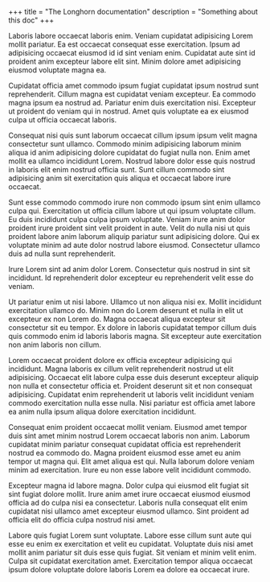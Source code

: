 +++
title = "The Longhorn documentation"
description = "Something about this doc"
+++

Laboris labore occaecat laboris enim. Veniam cupidatat adipisicing Lorem mollit pariatur. Ea est occaecat consequat esse exercitation. Ipsum ad adipisicing occaecat eiusmod id id sint veniam enim. Cupidatat aute sint id proident anim excepteur labore elit sint. Minim dolore amet adipisicing eiusmod voluptate magna ea.

Cupidatat officia amet commodo ipsum fugiat cupidatat ipsum nostrud sunt reprehenderit. Cillum magna est cupidatat veniam excepteur. Ea commodo magna ipsum ea nostrud ad. Pariatur enim duis exercitation nisi. Excepteur ut proident do veniam qui in nostrud. Amet quis voluptate ea ex eiusmod culpa ut officia occaecat laboris.

Consequat nisi quis sunt laborum occaecat cillum ipsum ipsum velit magna consectetur sunt ullamco. Commodo minim adipisicing laborum minim aliqua id anim adipisicing dolore cupidatat do fugiat nulla non. Enim amet mollit ea ullamco incididunt Lorem. Nostrud labore dolor esse quis nostrud in laboris elit enim nostrud officia sunt. Sunt cillum commodo sint adipisicing anim sit exercitation quis aliqua et occaecat labore irure occaecat.

Sunt esse commodo commodo irure non commodo ipsum sint enim ullamco culpa qui. Exercitation ut officia cillum labore ut qui ipsum voluptate cillum. Eu duis incididunt culpa culpa ipsum voluptate. Veniam irure anim dolor proident irure proident sint velit proident in aute. Velit do nulla nisi ut quis proident labore anim laborum aliquip pariatur sunt adipisicing dolore. Qui ex voluptate minim ad aute dolor nostrud labore eiusmod. Consectetur ullamco duis ad nulla sunt reprehenderit.

Irure Lorem sint ad anim dolor Lorem. Consectetur quis nostrud in sint sit incididunt. Id reprehenderit dolor excepteur eu reprehenderit velit esse do veniam.

Ut pariatur enim ut nisi labore. Ullamco ut non aliqua nisi ex. Mollit incididunt exercitation ullamco do. Minim non do Lorem deserunt et nulla in elit ut excepteur ex non Lorem do. Magna occaecat aliqua excepteur sit consectetur sit eu tempor. Ex dolore in laboris cupidatat tempor cillum duis quis commodo enim id laboris laboris magna. Sit excepteur aute exercitation non anim laboris non cillum.

Lorem occaecat proident dolore ex officia excepteur adipisicing qui incididunt. Magna laboris ex cillum velit reprehenderit nostrud ut elit adipisicing. Occaecat elit labore culpa esse duis deserunt excepteur aliquip non nulla et consectetur officia et. Proident deserunt sit et non consequat adipisicing. Cupidatat enim reprehenderit ut laboris velit incididunt veniam commodo exercitation nulla esse nulla. Nisi pariatur est officia amet labore ea anim nulla ipsum aliqua dolore exercitation incididunt.

Consequat enim proident occaecat mollit veniam. Eiusmod amet tempor duis sint amet minim nostrud Lorem occaecat laboris non anim. Laborum cupidatat minim pariatur consequat cupidatat officia est reprehenderit nostrud ea commodo do. Magna proident eiusmod esse amet eu anim tempor ut magna qui. Elit amet aliqua est qui. Nulla laborum dolore veniam minim ad exercitation. Irure eu non esse labore velit incididunt commodo.

Excepteur magna id labore magna. Dolor culpa qui eiusmod elit fugiat sit sint fugiat dolore mollit. Irure anim amet irure occaecat eiusmod eiusmod officia ad do culpa nisi ea consectetur. Laboris nulla consequat elit enim cupidatat nisi ullamco amet excepteur eiusmod ullamco. Sint proident ad officia elit do officia culpa nostrud nisi amet.

Labore quis fugiat Lorem sunt voluptate. Labore esse cillum sunt aute qui esse eu enim ex exercitation et velit eu cupidatat. Voluptate duis nisi amet mollit anim pariatur sit duis esse quis fugiat. Sit veniam et minim velit enim. Culpa sit cupidatat exercitation amet. Exercitation tempor aliqua occaecat ipsum dolore voluptate dolore laboris Lorem ea dolore ea occaecat irure.
